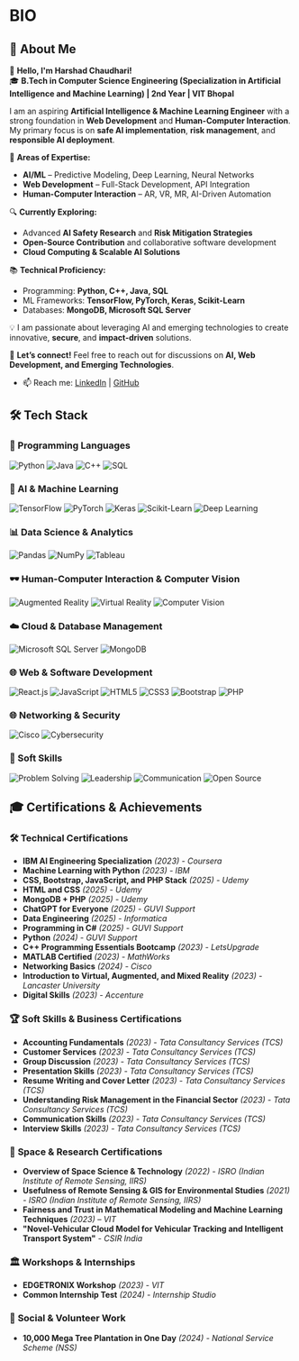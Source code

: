 # BIO

## 🚀 About Me  

👋 **Hello, I'm Harshad Chaudhari!**  
🎓 **B.Tech in Computer Science Engineering (Specialization in Artificial Intelligence and Machine Learning) | 2nd Year | VIT Bhopal**  

I am an aspiring **Artificial Intelligence & Machine Learning Engineer** with a strong foundation in **Web Development** and **Human-Computer Interaction**. My primary focus is on **safe AI implementation**, **risk management**, and **responsible AI deployment**.  

🔹 **Areas of Expertise:**  
- **AI/ML** – Predictive Modeling, Deep Learning, Neural Networks  
- **Web Development** – Full-Stack Development, API Integration  
- **Human-Computer Interaction** – AR, VR, MR, AI-Driven Automation  

🔍 **Currently Exploring:**  
- Advanced **AI Safety Research** and **Risk Mitigation Strategies**  
- **Open-Source Contribution** and collaborative software development  
- **Cloud Computing & Scalable AI Solutions**  

📚 **Technical Proficiency:**  
- Programming: **Python, C++, Java, SQL**  
- ML Frameworks: **TensorFlow, PyTorch, Keras, Scikit-Learn**  
- Databases: **MongoDB, Microsoft SQL Server**  

💡 I am passionate about leveraging AI and emerging technologies to create innovative, **secure**, and **impact-driven** solutions.  

📩 **Let’s connect!** Feel free to reach out for discussions on **AI, Web Development, and Emerging Technologies**.  


- 📫 Reach me: [LinkedIn](https://www.linkedin.com/in/harshad05/) | [GitHub](https://github.com/Harshadc5)  


## 🛠️ Tech Stack

### **🚀 Programming Languages**
![Python](https://img.shields.io/badge/Python-3776AB?style=for-the-badge&logo=python&logoColor=white)
![Java](https://img.shields.io/badge/Java-007396?style=for-the-badge&logo=openjdk&logoColor=white)
![C++](https://img.shields.io/badge/C++-00599C?style=for-the-badge&logo=cplusplus&logoColor=white)
![SQL](https://img.shields.io/badge/SQL-CC2927?style=for-the-badge&logo=microsoftsqlserver&logoColor=white)

### **🤖 AI & Machine Learning**
![TensorFlow](https://img.shields.io/badge/TensorFlow-FF6F00?style=for-the-badge&logo=tensorflow&logoColor=white)
![PyTorch](https://img.shields.io/badge/PyTorch-EE4C2C?style=for-the-badge&logo=pytorch&logoColor=white)
![Keras](https://img.shields.io/badge/Keras-D00000?style=for-the-badge&logo=keras&logoColor=white)
![Scikit-Learn](https://img.shields.io/badge/Scikit--Learn-F7931E?style=for-the-badge&logo=scikitlearn&logoColor=white)
![Deep Learning](https://img.shields.io/badge/Deep%20Learning-FF0000?style=for-the-badge&logo=deeplearning&logoColor=white)

### **📊 Data Science & Analytics**
![Pandas](https://img.shields.io/badge/Pandas-150458?style=for-the-badge&logo=pandas&logoColor=white)
![NumPy](https://img.shields.io/badge/NumPy-013243?style=for-the-badge&logo=numpy&logoColor=white)
![Tableau](https://img.shields.io/badge/Tableau-E97627?style=for-the-badge&logo=tableau&logoColor=white)

### **🕶️ Human-Computer Interaction & Computer Vision**
![Augmented Reality](https://img.shields.io/badge/Augmented%20Reality-008080?style=for-the-badge&logo=oculus&logoColor=white)
![Virtual Reality](https://img.shields.io/badge/Virtual%20Reality-0000FF?style=for-the-badge&logo=oculus&logoColor=white)
![Computer Vision](https://img.shields.io/badge/Computer%20Vision-ff69b4?style=for-the-badge&logo=opencv&logoColor=white)

### **☁️ Cloud & Database Management**
![Microsoft SQL Server](https://img.shields.io/badge/Microsoft%20SQL%20Server-CC2927?style=for-the-badge&logo=microsoftsqlserver&logoColor=white)
![MongoDB](https://img.shields.io/badge/MongoDB-47A248?style=for-the-badge&logo=mongodb&logoColor=white)

### **🌐 Web & Software Development**
![React.js](https://img.shields.io/badge/React-61DAFB?style=for-the-badge&logo=react&logoColor=black)
![JavaScript](https://img.shields.io/badge/JavaScript-F7DF1E?style=for-the-badge&logo=javascript&logoColor=black)
![HTML5](https://img.shields.io/badge/HTML5-E34F26?style=for-the-badge&logo=html5&logoColor=white)
![CSS3](https://img.shields.io/badge/CSS3-1572B6?style=for-the-badge&logo=css3&logoColor=white)
![Bootstrap](https://img.shields.io/badge/Bootstrap-7952B3?style=for-the-badge&logo=bootstrap&logoColor=white)
![PHP](https://img.shields.io/badge/PHP-777BB4?style=for-the-badge&logo=php&logoColor=white)

### **🌐 Networking & Security**
![Cisco](https://img.shields.io/badge/Cisco-1BA0D7?style=for-the-badge&logo=cisco&logoColor=white)
![Cybersecurity](https://img.shields.io/badge/Cybersecurity-000000?style=for-the-badge&logo=cybersecurity&logoColor=white)

### **🚀 Soft Skills**
![Problem Solving](https://img.shields.io/badge/Problem%20Solving-FFD700?style=for-the-badge&logo=thinkpad&logoColor=black)
![Leadership](https://img.shields.io/badge/Leadership-FF4500?style=for-the-badge&logo=leaders&logoColor=white)
![Communication](https://img.shields.io/badge/Communication-00A86B?style=for-the-badge&logo=messenger&logoColor=white)
![Open Source](https://img.shields.io/badge/Open%20Source-4CAF50?style=for-the-badge&logo=opensourceinitiative&logoColor=white)



## 🎓 Certifications & Achievements  

### 🛠 **Technical Certifications**  
- **IBM AI Engineering Specialization** *(2023) - Coursera*  
- **Machine Learning with Python** *(2023) - IBM*  
- **CSS, Bootstrap, JavaScript, and PHP Stack** *(2025) - Udemy*  
- **HTML and CSS** *(2025) - Udemy*  
- **MongoDB + PHP** *(2025) - Udemy*  
- **ChatGPT for Everyone** *(2025) - GUVI Support*  
- **Data Engineering** *(2025) - Informatica*  
- **Programming in C#** *(2025) - GUVI Support*  
- **Python** *(2024) - GUVI Support*  
- **C++ Programming Essentials Bootcamp** *(2023) - LetsUpgrade*  
- **MATLAB Certified** *(2023) - MathWorks*  
- **Networking Basics** *(2024) - Cisco*  
- **Introduction to Virtual, Augmented, and Mixed Reality** *(2023) - Lancaster University*  
- **Digital Skills** *(2023) - Accenture*  

### 🏆 **Soft Skills & Business Certifications**  
- **Accounting Fundamentals** *(2023) - Tata Consultancy Services (TCS)*  
- **Customer Services** *(2023) - Tata Consultancy Services (TCS)*  
- **Group Discussion** *(2023) - Tata Consultancy Services (TCS)*  
- **Presentation Skills** *(2023) - Tata Consultancy Services (TCS)*  
- **Resume Writing and Cover Letter** *(2023) - Tata Consultancy Services (TCS)*  
- **Understanding Risk Management in the Financial Sector** *(2023) - Tata Consultancy Services (TCS)*  
- **Communication Skills** *(2023) - Tata Consultancy Services (TCS)*  
- **Interview Skills** *(2023) - Tata Consultancy Services (TCS)*  

### 🚀 **Space & Research Certifications**  
- **Overview of Space Science & Technology** *(2022) - ISRO (Indian Institute of Remote Sensing, IIRS)*  
- **Usefulness of Remote Sensing & GIS for Environmental Studies** *(2021) - ISRO (Indian Institute of Remote Sensing, IIRS)*  
- **Fairness and Trust in Mathematical Modeling and Machine Learning Techniques** *(2023) – VIT*  
- **"Novel-Vehicular Cloud Model for Vehicular Tracking and Intelligent Transport System"** - *CSIR India*  

### 🏛 **Workshops & Internships**  
- **EDGETRONIX Workshop** *(2023) - VIT*  
- **Common Internship Test** *(2024) - Internship Studio*  

### 🌱 **Social & Volunteer Work**  
- **10,000 Mega Tree Plantation in One Day** *(2024) - National Service Scheme (NSS)*  

